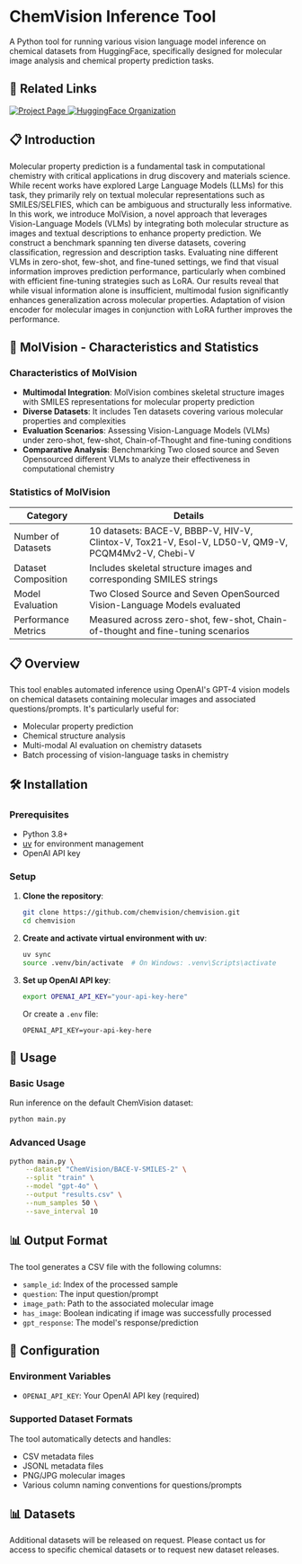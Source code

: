 # ChemVision Inference Tool

A Python tool for running various vision language model inference on chemical datasets from HuggingFace, specifically designed for molecular image analysis and chemical property prediction tasks.

## 🔗 Related Links

<a href="https://chemvision.github.io/chemvision/" target="_blank" rel="noopener noreferrer">
  <img src="https://img.shields.io/badge/Project_Page-ChemVision-green" alt="Project Page">
</a>
<a href="https://huggingface.co/ChemVision" target="_blank" rel="noopener noreferrer">
  <img src="https://img.shields.io/badge/%F0%9F%A4%97%20Hugging%20Face-ChemVision-blue" alt="HuggingFace Organization">
</a>


## 📋 Introduction

Molecular property prediction is a fundamental task in computational chemistry with critical applications in drug discovery and materials science. While recent works have explored Large Language Models (LLMs) for this task, they primarily rely on textual molecular representations such as SMILES/SELFIES, which can be ambiguous and structurally less informative. In this work, we introduce MolVision, a novel approach that leverages Vision-Language Models (VLMs) by integrating both molecular structure as images and textual descriptions to enhance property prediction. We construct a benchmark spanning ten diverse datasets, covering classification, regression and description tasks. Evaluating nine different VLMs in zero-shot, few-shot, and fine-tuned settings, we find that visual information improves prediction performance, particularly when combined with efficient fine-tuning strategies such as LoRA. Our results reveal that while visual information alone is insufficient, multimodal fusion significantly enhances generalization across molecular properties. Adaptation of vision encoder for molecular images in conjunction with LoRA further improves the performance.

## 🧬 MolVision - Characteristics and Statistics

### Characteristics of MolVision

- **Multimodal Integration**: MolVision combines skeletal structure images with SMILES representations for molecular property prediction
- **Diverse Datasets**: It includes Ten datasets covering various molecular properties and complexities
- **Evaluation Scenarios**: Assessing Vision-Language Models (VLMs) under zero-shot, few-shot, Chain-of-Thought and fine-tuning conditions
- **Comparative Analysis**: Benchmarking Two closed source and Seven Opensourced different VLMs to analyze their effectiveness in computational chemistry

### Statistics of MolVision

| Category | Details |
|----------|---------|
| Number of Datasets | 10 datasets: BACE-V, BBBP-V, HIV-V, Clintox-V, Tox21-V, Esol-V, LD50-V, QM9-V, PCQM4Mv2-V, Chebi-V |
| Dataset Composition | Includes skeletal structure images and corresponding SMILES strings |
| Model Evaluation | Two Closed Source and Seven OpenSourced Vision-Language Models evaluated |
| Performance Metrics | Measured across zero-shot, few-shot, Chain-of-thought and fine-tuning scenarios |

## 📋 Overview

This tool enables automated inference using OpenAI's GPT-4 vision models on chemical datasets containing molecular images and associated questions/prompts. It's particularly useful for:

- Molecular property prediction
- Chemical structure analysis
- Multi-modal AI evaluation on chemistry datasets
- Batch processing of vision-language tasks in chemistry

## 🛠️ Installation

### Prerequisites

- Python 3.8+
- [uv](https://github.com/astral-sh/uv) for environment management
- OpenAI API key

### Setup

1. **Clone the repository**:
   ```bash
   git clone https://github.com/chemvision/chemvision.git
   cd chemvision
   ```

2. **Create and activate virtual environment with uv**:
   ```bash
   uv sync
   source .venv/bin/activate  # On Windows: .venv\Scripts\activate
   ```

3. **Set up OpenAI API key**:
   ```bash
   export OPENAI_API_KEY="your-api-key-here"
   ```
   
   Or create a `.env` file:
   ```
   OPENAI_API_KEY=your-api-key-here
   ```

## 📖 Usage

### Basic Usage

Run inference on the default ChemVision dataset:

```bash
python main.py
```

### Advanced Usage

```bash
python main.py \
    --dataset "ChemVision/BACE-V-SMILES-2" \
    --split "train" \
    --model "gpt-4o" \
    --output "results.csv" \
    --num_samples 50 \
    --save_interval 10
```



## 📊 Output Format

The tool generates a CSV file with the following columns:

- `sample_id`: Index of the processed sample
- `question`: The input question/prompt
- `image_path`: Path to the associated molecular image
- `has_image`: Boolean indicating if image was successfully processed
- `gpt_response`: The model's response/prediction

## 🔧 Configuration

### Environment Variables

- `OPENAI_API_KEY`: Your OpenAI API key (required)

### Supported Dataset Formats

The tool automatically detects and handles:
- CSV metadata files
- JSONL metadata files
- PNG/JPG molecular images
- Various column naming conventions for questions/prompts

## 📊 Datasets
Additional datasets will be released on request. Please contact us for access to specific chemical datasets or to request new dataset releases.

